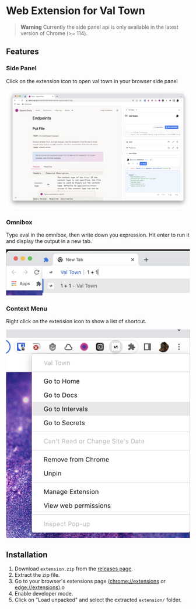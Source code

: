 # Web Extension for Val Town

> **Warning** Currently the side panel api is only available in the latest version of Chrome (>= 114).

## Features

### Side Panel

Click on the extension icon to open val town in your browser side panel

![val town running in the side panel](./assets/side-panel.png)

### Omnibox

Type eval in the omnibox, then write down you expression. Hit enter to run it and display the output in a new tab.

![eval from the omnibox](./assets/omnibox.png)

### Context Menu

Right click on the extension icon to show a list of shortcut.

![context menu](./assets/context-menu.png)

## Installation

1. Download `extension.zip` from the [releases page](https://github.com/deta/web-extension/releases/latest).
2. Extract the zip file.
3. Go to your browser's extensions page (<chrome://extensions> or <edge://extensions>).o
4. Enable developer mode.
5. Click on "Load unpacked" and select the extracted `extension/` folder.
